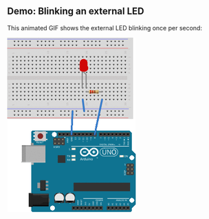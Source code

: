 ## Demo: Blinking an external LED ##
 
This animated GIF shows the external LED blinking once per second:

![](images/red_led-blink.gif)
